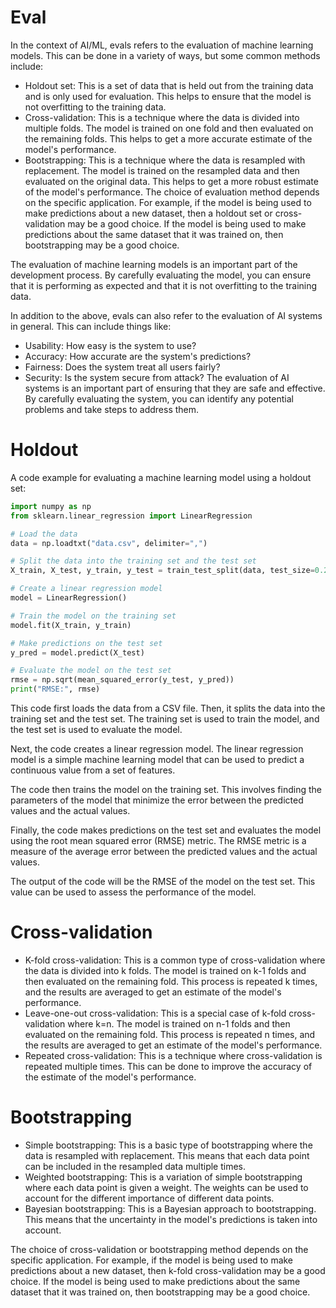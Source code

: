 # Eval

In the context of AI/ML, evals refers to the evaluation of machine learning models. This can be done in a variety of ways, but some common methods include:

- Holdout set: This is a set of data that is held out from the training data and is only used for evaluation. This helps to ensure that the model is not overfitting to the training data.
- Cross-validation: This is a technique where the data is divided into multiple folds. The model is trained on one fold and then evaluated on the remaining folds. This helps to get a more accurate estimate of the model's performance.
- Bootstrapping: This is a technique where the data is resampled with replacement. The model is trained on the resampled data and then evaluated on the original data. This helps to get a more robust estimate of the model's performance.
  The choice of evaluation method depends on the specific application. For example, if the model is being used to make predictions about a new dataset, then a holdout set or cross-validation may be a good choice. If the model is being used to make predictions about the same dataset that it was trained on, then bootstrapping may be a good choice.

The evaluation of machine learning models is an important part of the development process. By carefully evaluating the model, you can ensure that it is performing as expected and that it is not overfitting to the training data.

In addition to the above, evals can also refer to the evaluation of AI systems in general. This can include things like:

- Usability: How easy is the system to use?
- Accuracy: How accurate are the system's predictions?
- Fairness: Does the system treat all users fairly?
- Security: Is the system secure from attack?
  The evaluation of AI systems is an important part of ensuring that they are safe and effective. By carefully evaluating the system, you can identify any potential problems and take steps to address them.

# Holdout

A code example for evaluating a machine learning model using a holdout set:

```python
import numpy as np
from sklearn.linear_regression import LinearRegression

# Load the data
data = np.loadtxt("data.csv", delimiter=",")

# Split the data into the training set and the test set
X_train, X_test, y_train, y_test = train_test_split(data, test_size=0.25)

# Create a linear regression model
model = LinearRegression()

# Train the model on the training set
model.fit(X_train, y_train)

# Make predictions on the test set
y_pred = model.predict(X_test)

# Evaluate the model on the test set
rmse = np.sqrt(mean_squared_error(y_test, y_pred))
print("RMSE:", rmse)
```

This code first loads the data from a CSV file. Then, it splits the data into the training set and the test set. The training set is used to train the model, and the test set is used to evaluate the model.

Next, the code creates a linear regression model. The linear regression model is a simple machine learning model that can be used to predict a continuous value from a set of features.

The code then trains the model on the training set. This involves finding the parameters of the model that minimize the error between the predicted values and the actual values.

Finally, the code makes predictions on the test set and evaluates the model using the root mean squared error (RMSE) metric. The RMSE metric is a measure of the average error between the predicted values and the actual values.

The output of the code will be the RMSE of the model on the test set. This value can be used to assess the performance of the model.

# Cross-validation

- K-fold cross-validation: This is a common type of cross-validation where the data is divided into k folds. The model is trained on k-1 folds and then evaluated on the remaining fold. This process is repeated k times, and the results are averaged to get an estimate of the model's performance.
- Leave-one-out cross-validation: This is a special case of k-fold cross-validation where k=n. The model is trained on n-1 folds and then evaluated on the remaining fold. This process is repeated n times, and the results are averaged to get an estimate of the model's performance.
- Repeated cross-validation: This is a technique where cross-validation is repeated multiple times. This can be done to improve the accuracy of the estimate of the model's performance.

# Bootstrapping

- Simple bootstrapping: This is a basic type of bootstrapping where the data is resampled with replacement. This means that each data point can be included in the resampled data multiple times.
- Weighted bootstrapping: This is a variation of simple bootstrapping where each data point is given a weight. The weights can be used to account for the different importance of different data points.
- Bayesian bootstrapping: This is a Bayesian approach to bootstrapping. This means that the uncertainty in the model's predictions is taken into account.

The choice of cross-validation or bootstrapping method depends on the specific application. For example, if the model is being used to make predictions about a new dataset, then k-fold cross-validation may be a good choice. If the model is being used to make predictions about the same dataset that it was trained on, then bootstrapping may be a good choice.
